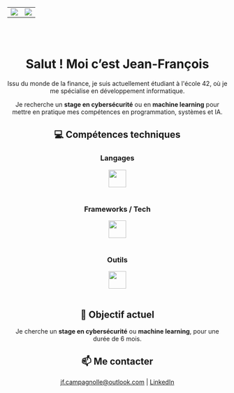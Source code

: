 <div align="center">

  <table>
    <tr>
      <td>
        <a href="https://github-readme-stats-vessfils-projects.vercel.app" alt="vessfils's GitHub stats">
          <img src="https://github-readme-stats-vessfils-projects.vercel.app/api?username=vessfils&count_private=true&show_icons=true&theme=gotham&custom_title=Mes%20statistiques%20GitHub" />
        </a>
      </td>
      <td>
        <a href="https://github-readme-stats-vessfils-projects.vercel.app" alt="vessfils's top languages">
          <img src="https://github-readme-stats-vessfils-projects.vercel.app/api/top-langs/?username=vessfils&layout=compact&langs_count=6&theme=gotham" />
        </a>
      </td>
    </tr>
  </table>

  <br><br>

  <h1>Salut ! Moi c’est Jean-François</h1>
  <p>Issu du monde de la finance, je suis actuellement étudiant à l'école 42, où je me spécialise en développement informatique.</p>
  <p>Je recherche un <strong>stage en cybersécurité</strong> ou en <strong>machine learning</strong> pour mettre en pratique mes compétences en programmation, systèmes et IA.</p>

  <h2>💻 Compétences techniques</h2>

  <div>
    <h3>Langages</h3>
    <img src="https://skillicons.dev/icons?i=python,c,cpp,ts,sql,bash" height="40" />
  </div>

  <br>

  <div>
    <h3>Frameworks / Tech</h3>
    <img src="https://skillicons.dev/icons?i=react,nestjs,docker,vite" height="40" />
  </div>

  <br>

  <div>
    <h3>Outils</h3>
    <img src="https://skillicons.dev/icons?i=git,github,vscode,linux" height="40" />
  </div>

  <br>

  <h2>🎯 Objectif actuel</h2>
  <p>Je cherche un <strong>stage en cybersécurité</strong> ou <strong>machine learning</strong>, pour une durée de 6 mois.</p>

  <h2>📫 Me contacter</h2>
  <p><a href="mailto:jf.campagnolle@outlook.com">jf.campagnolle@outlook.com</a> | <a href="https://www.linkedin.com/in/jean-fran%C3%A7ois-campagnolle-97b94471/">LinkedIn</a></p>

</div>
